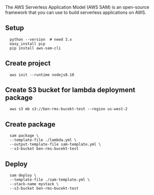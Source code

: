 The AWS Serverless Application Model (AWS SAM) is an open-source framework that you can use to build serverless applications on AWS.

## Setup
```
  python --version  # need 3.x
  easy_install pip
  pip install aws-sam-cli
```

## Create project
```
  aws init --runtime nodejs8.10
```

## Create S3 bucket for lambda deployment package
``` 
  aws s3 mb s3://ben-rms-bucekt-test --region us-west-2
```

## Create package
```
  sam package \
  --template-file ./lambda.yml \
  --output-template-file sam-template.yml \
  --s3-bucket ben-rms-bucekt-test
``` 


## Deploy
```
  sam deploy \
  --template-file ./sam-template.yml \
  --stack-name mystack \
  --s3-bucket ben-rms-bucekt-test
``` 